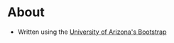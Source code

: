# About 

* Written using the [University of Arizona's Bootstrap](http://bitbucket.org/uadigital/ua-bootstrap)


